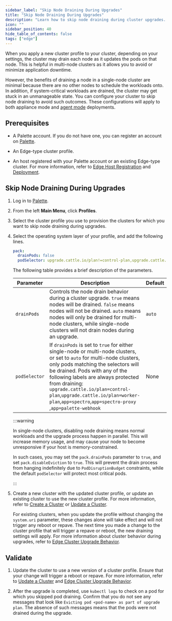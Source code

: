 ```yaml
---
sidebar_label: "Skip Node Draining During Upgrades"
title: "Skip Node Draining During Upgrades"
description: "Learn how to skip node draining during cluster upgrades. "
icon: ""
sidebar_position: 40
hide_table_of_contents: false
tags: ["edge"]
---
```


When you apply a new cluster profile to your cluster, depending on your settings, the cluster may drain each node as it
updates the pods on that node. This is helpful in multi-node clusters as it allows you to avoid or minimize application
downtime.

However, the benefits of draining a node in a single-node cluster are minimal because there are no other nodes to
schedule the workloads onto. In addition, if system-critical workloads are drained, the cluster may get stuck in an
unmanageable state. You can configure your cluster to skip node draining to avoid such outcomes. These configurations
will apply to both appliance mode and [agent mode](../../../deployment-modes/agent-mode/agent-mode.md) deployments.

## Prerequisites

- A Palette account. If you do not have one, you can register an account on [Palette](https://console.spectrocloud.com).

- An Edge-type cluster profile.

- An host registered with your Palette account or an existing Edge-type cluster. For more information, refer to
  [Edge Host Registration](../site-deployment/site-installation/edge-host-registration.md) and
  [Deployment](../site-deployment/site-deployment.md).

## Skip Node Draining During Upgrades

1. Log in to [Palette](https://console.spectrocloud.com).

2. From the left **Main Menu**, click **Profiles**.

3. Select the cluster profile you use to provision the clusters for which you want to skip node draining during
   upgrades.

4. Select the operating system layer of your profile, and add the following lines.

   ```yaml {2,3}
   pack:
     drainPods: false
     podSelector: upgrade.cattle.io/plan!=control-plan,upgrade.cattle.io/plan!=worker-plan,app!=spectro,app!=spectro-proxy,app!=palette-webhook
   ```

   The following table provides a brief description of the parameters.

   | Parameter     | Description                                                                                                                                                                                                                                                                                                                                                                              | Default |
   | ------------- | ---------------------------------------------------------------------------------------------------------------------------------------------------------------------------------------------------------------------------------------------------------------------------------------------------------------------------------------------------------------------------------------- | ------- |
   | `drainPods`   | Controls the node drain behavior during a cluster upgrade. `true` means nodes will be drained. `false` means nodes will not be drained. `auto` means nodes will only be drained for multi-node clusters, while single-node clusters will not drain nodes during an upgrade.                                                                                                              | `auto`  |
   | `podSelector` | If `drainPods` is set to `true` for either single-node or multi-node clusters, or set to `auto` for multi-node clusters, only pods matching the selectors will be drained. Pods with any of the following labels are always protected from draining: `upgrade.cattle.io/plan=control-plan`,`upgrade.cattle.io/plan=worker-plan`,`app=spectro`,`app=spectro-proxy` ,`app=palette-webhook` | None    |

   :::warning

   In single-node clusters, disabling node draining means normal workloads and the upgrade process happen in parallel.
   This will increase memory usage, and may cause your node to become unresponsive if your host is memory-constrained.

   In such cases, you may set the `pack.drainPods` parameter to `true`, and set `pack.disableEviction` to `true`. This
   will prevent the drain process from hanging indefinitely due to `PodDisruptionBudget` constraints, while the default
   `podSelector` will protect most critical pods.

   :::

5. Create a new cluster with the updated cluster profile, or update an existing cluster to use the new cluster profile.
   For more information, refer to [Create a Cluster](../site-deployment/cluster-deployment.md) or
   [Update a Cluster](../../cluster-management/cluster-updates.md).

   For existing clusters, when you update the profile without changing the `system.uri` parameter, these changes alone
   will take effect and will not trigger any reboot or repave. The next time you made a change to the cluster profile
   that will trigger a repave or reboot, the new draining settings will apply. For more information about cluster
   behavior during upgrades, refer to [Edge Cluster Upgrade Behavior](../cluster-management/upgrade-behavior.md).

## Validate

1. Update the cluster to use a new version of a cluster profile. Ensure that your change will trigger a reboot or
   repave. For more information, refer to [Update a Cluster](../../cluster-management/cluster-updates.md) and
   [Edge Cluster Upgrade Behavior](../cluster-management/upgrade-behavior.md).

2. After the upgrade is completed, use `kubectl logs` to check on a pod for which you skipped pod draining. Confirm that
   you do not see any messages that look like `Evicting pod <pod-name> as part of upgrade plan`. The absence of such
   messages means that the pods were not drained during the upgrade.

